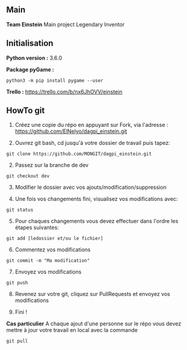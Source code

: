 ## Main
**Team Einstein**
Main project Legendary Inventor

## Initialisation

**Python version :** 3.6.0

**Package pyGame :**

```
python3 -m pip install pygame --user
```

**Trello :**
https://trello.com/b/nx6JhOVV/einstein


## HowTo git

1) Créez une copie du répo en appuyant sur Fork, via l'adresse :
https://github.com/ElNelyo/dagpi_einstein.git

1) Ouvrez git bash, cd jusqu'à votre dossier de travail puis tapez:

```
git clone https://github.com/MONGIT/dagpi_einstein.git
```
2) Passez sur la branche de dev

```
git checkout dev
```

3) Modifier le dossier avec vos ajouts/modification/suppression

4) Une fois vos changements fini, visualisez vos modifications avec:

```
git status
```

5) Pour chaques changements vous devez effectuer dans l'ordre les étapes suivantes:

```
git add [ledossier et/ou le fichier]
```

6) Commentez vos modifications

```
git commit -m "Ma modification"
```

7) Envoyez vos modifications
```
git push
```
8) Revenez sur votre git, cliquez sur PullRequests et envoyez vos modifications


9) Fini !



**Cas particulier**
A chaque ajout d'une personne sur le répo vous devez mettre à jour votre travail en local avec la commande
```
git pull
```
